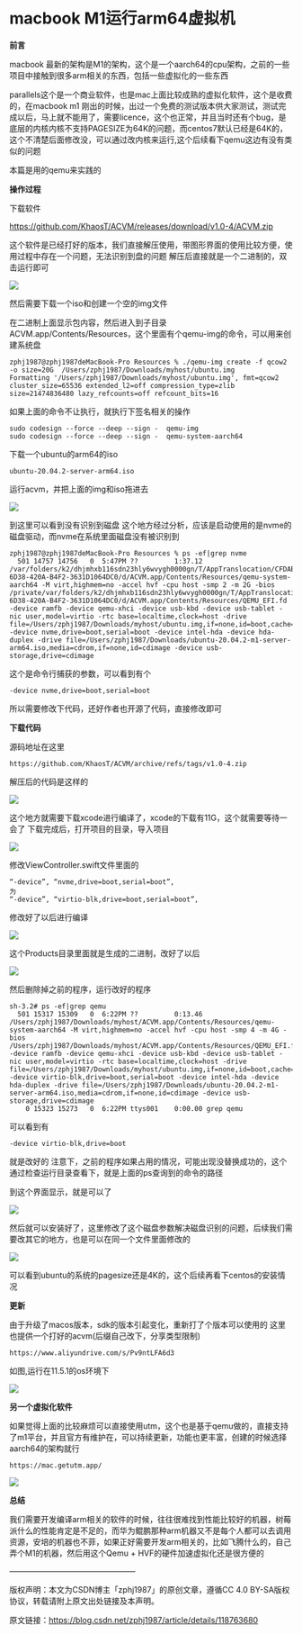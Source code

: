 
# macbook M1运行arm64虚拟机 #

**前言**

macbook 最新的架构是M1的架构，这个是一个aarch64的cpu架构，之前的一些项目中接触到很多arm相关的东西，包括一些虚拟化的一些东西

parallels这个是一个商业软件，也是mac上面比较成熟的虚拟化软件，这个是收费的，在macbook m1 刚出的时候，出过一个免费的测试版本供大家测试，测试完成以后，马上就不能用了，需要licence，这个也正常，并且当时还有个bug，是底层的内核内核不支持PAGESIZE为64K的问题，而centos7默认已经是64K的，这个不清楚后面修改没，可以通过改内核来运行,这个后续看下qemu这边有没有类似的问题

本篇是用的qemu来实践的

**操作过程**

下载软件

https://github.com/KhaosT/ACVM/releases/download/v1.0-4/ACVM.zip

这个软件是已经打好的版本，我们直接解压使用，带图形界面的使用比较方便，使用过程中存在一个问题，无法识别到盘的问题
解压后直接就是一个二进制的，双击运行即可

![](./qemu/20210715173937526.png)

然后需要下载一个iso和创建一个空的img文件

在二进制上面显示包内容，然后进入到子目录ACVM.app/Contents/Resources，这个里面有个qemu-img的命令，可以用来创建系统盘

```
zphj1987@zphj1987deMacBook-Pro Resources % ./qemu-img create -f qcow2 -o size=20G  /Users/zphj1987/Downloads/myhost/ubuntu.img
Formatting '/Users/zphj1987/Downloads/myhost/ubuntu.img', fmt=qcow2 cluster_size=65536 extended_l2=off compression_type=zlib size=21474836480 lazy_refcounts=off refcount_bits=16
```

如果上面的命令不让执行，就执行下签名相关的操作

```
sudo codesign --force --deep --sign -  qemu-img
sudo codesign --force --deep --sign -  qemu-system-aarch64
```

下载一个ubuntu的arm64的iso

	ubuntu-20.04.2-server-arm64.iso

运行acvm，并把上面的img和iso拖进去

![](./qemu/20210715174836448.png)

到这里可以看到没有识别到磁盘
这个地方经过分析，应该是启动使用的是nvme的磁盘驱动，而nvme在系统里面磁盘没有被识别到

```
zphj1987@zphj1987deMacBook-Pro Resources % ps -ef|grep nvme
  501 14757 14756   0  5:47PM ??         1:37.12 /var/folders/k2/dhjmhxb116sdn23hly6wvygh0000gn/T/AppTranslocation/CFDAB508-6D38-420A-B4F2-3631D1064DC0/d/ACVM.app/Contents/Resources/qemu-system-aarch64 -M virt,highmem=no -accel hvf -cpu host -smp 2 -m 2G -bios /private/var/folders/k2/dhjmhxb116sdn23hly6wvygh0000gn/T/AppTranslocation/CFDAB508-6D38-420A-B4F2-3631D1064DC0/d/ACVM.app/Contents/Resources/QEMU_EFI.fd -device ramfb -device qemu-xhci -device usb-kbd -device usb-tablet -nic user,model=virtio -rtc base=localtime,clock=host -drive file=/Users/zphj1987/Downloads/myhost/ubuntu.img,if=none,id=boot,cache=writethrough -device nvme,drive=boot,serial=boot -device intel-hda -device hda-duplex -drive file=/Users/zphj1987/Downloads/ubuntu-20.04.2-m1-server-arm64.iso,media=cdrom,if=none,id=cdimage -device usb-storage,drive=cdimage
```

这个是命令行捕获的参数，可以看到有个

	-device nvme,drive=boot,serial=boot

所以需要修改下代码，还好作者也开源了代码，直接修改即可

**下载代码**

源码地址在这里

    https://github.com/KhaosT/ACVM/archive/refs/tags/v1.0-4.zip

解压后的代码是这样的

![](./qemu/20210715175621992.png)

这个地方就需要下载xcode进行编译了，xcode的下载有11G，这个就需要等待一会了
下载完成后，打开项目的目录，导入项目

![](./qemu/20210715175830642.png)

修改ViewController.swift文件里面的

```
“-device”, “nvme,drive=boot,serial=boot”,
为
“-device”, “virtio-blk,drive=boot,serial=boot”,
```

修改好了以后进行编译

![](./qemu/20210715180032858.png)

这个Products目录里面就是生成的二进制，改好了以后

![](./qemu/20210715180313590.png)

然后删除掉之前的程序，运行改好的程序

```
sh-3.2# ps -ef|grep qemu
  501 15317 15309   0  6:22PM ??         0:13.46 /Users/zphj1987/Downloads/myhost/ACVM.app/Contents/Resources/qemu-system-aarch64 -M virt,highmem=no -accel hvf -cpu host -smp 4 -m 4G -bios /Users/zphj1987/Downloads/myhost/ACVM.app/Contents/Resources/QEMU_EFI.fd -device ramfb -device qemu-xhci -device usb-kbd -device usb-tablet -nic user,model=virtio -rtc base=localtime,clock=host -drive file=/Users/zphj1987/Downloads/myhost/ubuntu.img,if=none,id=boot,cache=writethrough -device virtio-blk,drive=boot,serial=boot -device intel-hda -device hda-duplex -drive file=/Users/zphj1987/Downloads/ubuntu-20.04.2-m1-server-arm64.iso,media=cdrom,if=none,id=cdimage -device usb-storage,drive=cdimage
    0 15323 15273   0  6:22PM ttys001    0:00.00 grep qemu
```

可以看到有

	-device virtio-blk,drive=boot

就是改好的
注意下，之前的程序如果占用的情况，可能出现没替换成功的，这个通过检查运行目录查看下，就是上面的ps查询到的命令的路径

到这个界面显示，就是可以了

![](./qemu/20210715182517141.png)

然后就可以安装好了，这里修改了这个磁盘参数解决磁盘识别的问题，后续我们需要改其它的地方，也是可以在同一个文件里面修改的

![](./qemu/20210715183202221.png)

可以看到ubuntu的系统的pagesize还是4K的，这个后续再看下centos的安装情况

**更新**

由于升级了macos版本，sdk的版本引起变化，重新打了个版本可以使用的
这里也提供一个打好的acvm(后缀自己改下，分享类型限制)

	https://www.aliyundrive.com/s/Pv9ntLFA6d3

如图,运行在11.5.1的os环境下

![](./qemu/65007af4df284cffb4cf781980956133.png)

**另一个虚拟化软件**

如果觉得上面的比较麻烦可以直接使用utm，这个也是基于qemu做的，直接支持了m1平台，并且官方有维护在，可以持续更新，功能也更丰富，创建的时候选择aarch64的架构就行

	https://mac.getutm.app/

![](./qemu/b0b0aa35b7bc438d943d636475176aa3.png)

**总结**

我们需要开发编译arm相关的软件的时候，往往很难找到性能比较好的机器，树莓派什么的性能肯定是不足的，而华为鲲鹏那种arm机器又不是每个人都可以去调用资源，安培的机器也不菲，如果正好需要开发arm相关的，比如飞腾什么的，自己弄个M1的机器，然后用这个Qemu + HVF的硬件加速虚拟化还是很方便的

————————————————

版权声明：本文为CSDN博主「zphj1987」的原创文章，遵循CC 4.0 BY-SA版权协议，转载请附上原文出处链接及本声明。

原文链接：https://blog.csdn.net/zphj1987/article/details/118763680